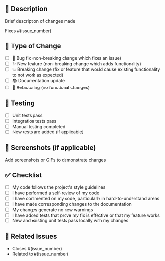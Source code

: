 ## 📝 Description
Brief description of changes made

Fixes #(issue_number)

## 🔧 Type of Change
- [ ] 🐛 Bug fix (non-breaking change which fixes an issue)
- [ ] ✨ New feature (non-breaking change which adds functionality)
- [ ] 💥 Breaking change (fix or feature that would cause existing functionality to not work as expected)
- [ ] 📚 Documentation update
- [ ] 🔧 Refactoring (no functional changes)

## 🧪 Testing
- [ ] Unit tests pass
- [ ] Integration tests pass
- [ ] Manual testing completed
- [ ] New tests are added (if applicable)

## 📱 Screenshots (if applicable)
Add screenshots or GIFs to demonstrate changes

## ✅ Checklist
- [ ] My code follows the project's style guidelines
- [ ] I have performed a self-review of my code
- [ ] I have commented on my code, particularly in hard-to-understand areas
- [ ] I have made corresponding changes to the documentation
- [ ] My changes generate no new warnings
- [ ] I have added tests that prove my fix is effective or that my feature works
- [ ] New and existing unit tests pass locally with my changes

## 🔗 Related Issues
- Closes #(issue_number)
- Related to #(issue_number)